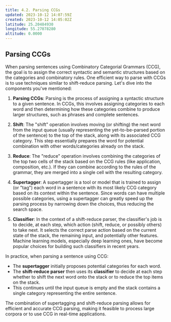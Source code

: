 ```yaml
---
title: 4.2. Parsing CCGs
updated: 2023-10-12 14:07:59Z
created: 2023-10-12 14:05:02Z
latitude: 25.20484930
longitude: 55.27078280
altitude: 0.0000
---
```


## Parsing CCGs

When parsing sentences using Combinatory Categorial Grammars (CCG), the goal is to assign the correct syntactic and semantic structures based on the categories and combinatory rules. One efficient way to parse with CCGs is to use techniques similar to shift-reduce parsing. Let's dive into the components you've mentioned:

1. **Parsing CCGs**:
   Parsing is the process of assigning a syntactic structure to a given sentence. In CCGs, this involves assigning categories to each word and then determining how these categories combine to produce larger structures, such as phrases and complete sentences.

2. **Shift**:
   The "shift" operation involves moving (or shifting) the next word from the input queue (usually representing the yet-to-be-parsed portion of the sentence) to the top of the stack, along with its associated CCG category. This step essentially prepares the word for potential combination with other words/categories already on the stack.

3. **Reduce**:
   The "reduce" operation involves combining the categories of the top two cells of the stack based on the CCG rules (like application, composition, etc.). If they can combine according to the rules of the grammar, they are merged into a single cell with the resulting category. 

4. **Supertagger**:
   A supertagger is a tool or model that is trained to assign (or "tag") each word in a sentence with its most likely CCG category based on its context within the sentence. Since words can have multiple possible categories, using a supertagger can greatly speed up the parsing process by narrowing down the choices, thus reducing the search space.

5. **Classifier**:
   In the context of a shift-reduce parser, the classifier's job is to decide, at each step, which action (shift, reduce, or possibly others) to take next. It selects the correct parse action based on the current state of the stack, the remaining input, and potentially other features. Machine learning models, especially deep learning ones, have become popular choices for building such classifiers in recent years.

In practice, when parsing a sentence using CCG:

- The **supertagger** initially proposes potential categories for each word.
- The **shift-reduce parser** then uses its **classifier** to decide at each step whether to shift the next word onto the stack or to reduce the top items on the stack.
- This continues until the input queue is empty and the stack contains a single category representing the entire sentence.

The combination of supertagging and shift-reduce parsing allows for efficient and accurate CCG parsing, making it feasible to process large corpora or to use CCG in real-time applications.